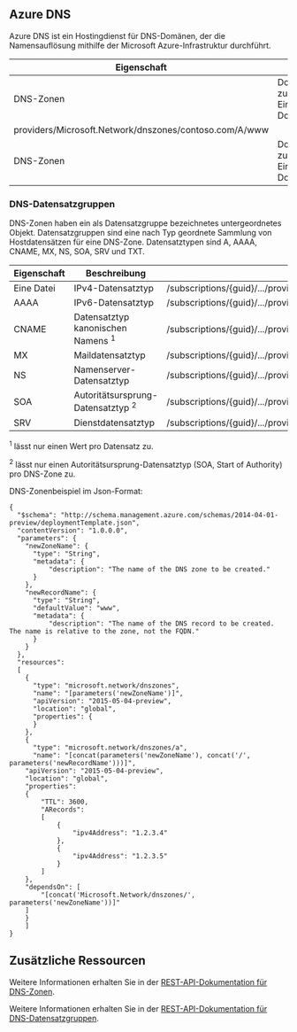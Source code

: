 ## Azure DNS

Azure DNS ist ein Hostingdienst für DNS-Domänen, der die Namensauflösung mithilfe der Microsoft Azure-Infrastruktur durchführt.


| Eigenschaft | Beschreibung | Beispielwert |
|---|---|---|
| DNS-Zonen | Domänenzoneninformationen zum Hosten von DNS-Einträgen einer bestimmten Domäne | /subscriptions/{guid}/.../providers/Microsoft.Network/dnszones/contoso.com",
providers/Microsoft.Network/dnszones/contoso.com/A/www |
| DNS-Zonen | Domänenzoneninformationen zum Hosten von DNS-Einträgen einer bestimmten Domäne | /subscriptions/{guid}/.../providers/Microsoft.Network/dnszones/contoso.com“


### DNS-Datensatzgruppen

DNS-Zonen haben ein als Datensatzgruppe bezeichnetes untergeordnetes Objekt. Datensatzgruppen sind eine nach Typ geordnete Sammlung von Hostdatensätzen für eine DNS-Zone. Datensatztypen sind A, AAAA, CNAME, MX, NS, SOA, SRV und TXT.

| Eigenschaft | Beschreibung | Beispielwert |
|---|---|---|
| Eine Datei | IPv4-Datensatztyp | /subscriptions/{guid}/.../providers/Microsoft.Network/dnszones/contoso.com/A/www |
| AAAA | IPv6-Datensatztyp| /subscriptions/{guid}/.../providers/Microsoft.Network/dnszones/contoso.com/AAAA/hostrecord |
| CNAME | Datensatztyp kanonischen Namens <sup>1</sup> | /subscriptions/{guid}/.../providers/Microsoft.Network/dnszones/contoso.com/CNAME/www |
| MX | Maildatensatztyp | /subscriptions/{guid}/.../providers/Microsoft.Network/dnszones/contoso.com/MX/mail |
| NS | Namenserver-Datensatztyp | /subscriptions/{guid}/.../providers/Microsoft.Network/dnszones/contoso.com/NS/ |
| SOA | Autoritätsursprung-Datensatztyp <sup>2</sup> | /subscriptions/{guid}/.../providers/Microsoft.Network/dnszones/contoso.com/SOA |
| SRV | Dienstdatensatztyp | /subscriptions/{guid}/.../providers/Microsoft.Network/dnszones/contoso.com/SRV |

<sup>1</sup> lässt nur einen Wert pro Datensatz zu.

<sup>2</sup> lässt nur einen Autoritätsursprung-Datensatztyp (SOA, Start of Authority) pro DNS-Zone zu.

DNS-Zonenbeispiel im Json-Format:

	{
	  "$schema": "http://schema.management.azure.com/schemas/2014-04-01-preview/deploymentTemplate.json",
	  "contentVersion": "1.0.0.0",
	  "parameters": {
	    "newZoneName": {
	      "type": "String",
	      "metadata": {
	          "description": "The name of the DNS zone to be created."
	      }
	    },
	    "newRecordName": {
	      "type": "String",
	      "defaultValue": "www",
	      "metadata": {
	          "description": "The name of the DNS record to be created.  The name is relative to the zone, not the FQDN."
	      }
	    }
	  },
	  "resources": 
	  [
	    {
	      "type": "microsoft.network/dnszones",
	      "name": "[parameters('newZoneName')]",
	      "apiVersion": "2015-05-04-preview",
	      "location": "global",
	      "properties": {
	      }
	    },
	    {
	      "type": "microsoft.network/dnszones/a",
		  "name": "[concat(parameters('newZoneName'), concat('/', parameters('newRecordName')))]",
      	"apiVersion": "2015-05-04-preview",
      	"location": "global",
	  	"properties": 
	  	{
        	"TTL": 3600,
			"ARecords": 
			[
			    {
				    "ipv4Address": "1.2.3.4"
				},
				{
				    "ipv4Address": "1.2.3.5"
				}
			]
	  	},
	  	"dependsOn": [
        	"[concat('Microsoft.Network/dnszones/', parameters('newZoneName'))]"
      	]
    	}
	  	]
	}

## Zusätzliche Ressourcen

Weitere Informationen erhalten Sie in der [REST-API-Dokumentation für DNS-Zonen](https://msdn.microsoft.com/library/azure/mt130626.aspx).

Weitere Informationen erhalten Sie in der [REST-API-Dokumentation für DNS-Datensatzgruppen](https://msdn.microsoft.com/library/azure/mt130626.aspx).

<!---HONumber=Nov15_HO3-->